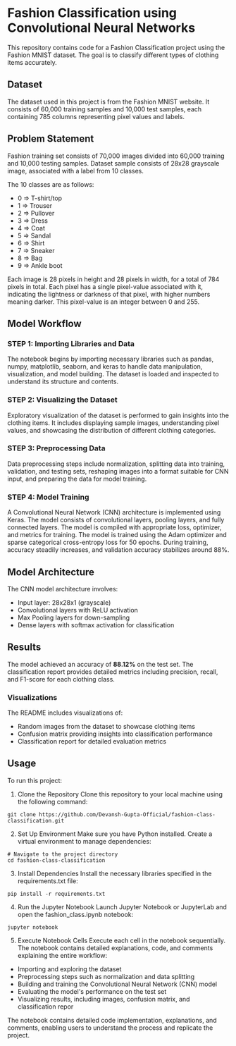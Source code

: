 # Fashion Classification using Convolutional Neural Networks

This repository contains code for a Fashion Classification project using the Fashion MNIST dataset. The goal is to classify different types of clothing items accurately.

## Dataset
The dataset used in this project is from the Fashion MNIST website. It consists of 60,000 training samples and 10,000 test samples, each containing 785 columns representing pixel values and labels.

## Problem Statement
Fashion training set consists of 70,000 images divided into 60,000 training and 10,000 testing samples. Dataset sample consists of 28x28 grayscale image, associated with a label from 10 classes. 

The 10 classes are as follows:  
- 0 => T-shirt/top
- 1 => Trouser
- 2 => Pullover
- 3 => Dress
- 4 => Coat
- 5 => Sandal
- 6 => Shirt
- 7 => Sneaker
- 8 => Bag
- 9 => Ankle boot

Each image is 28 pixels in height and 28 pixels in width, for a total of 784 pixels in total. Each pixel has a single pixel-value associated with it, indicating the lightness or darkness of that pixel, with higher numbers meaning darker. This pixel-value is an integer between 0 and 255. 

## Model Workflow

### STEP 1: Importing Libraries and Data
The notebook begins by importing necessary libraries such as pandas, numpy, matplotlib, seaborn, and keras to handle data manipulation, visualization, and model building. The dataset is loaded and inspected to understand its structure and contents.

### STEP 2: Visualizing the Dataset
Exploratory visualization of the dataset is performed to gain insights into the clothing items. It includes displaying sample images, understanding pixel values, and showcasing the distribution of different clothing categories.

### STEP 3: Preprocessing Data
Data preprocessing steps include normalization, splitting data into training, validation, and testing sets, reshaping images into a format suitable for CNN input, and preparing the data for model training.

### STEP 4: Model Training
A Convolutional Neural Network (CNN) architecture is implemented using Keras. The model consists of convolutional layers, pooling layers, and fully connected layers. The model is compiled with appropriate loss, optimizer, and metrics for training. The model is trained using the Adam optimizer and sparse categorical cross-entropy loss for 50 epochs. During training, accuracy steadily increases, and validation accuracy stabilizes around 88%.

## Model Architecture
The CNN model architecture involves:

- Input layer: 28x28x1 (grayscale)
- Convolutional layers with ReLU activation
- Max Pooling layers for down-sampling
- Dense layers with softmax activation for classification

## Results
The model achieved an accuracy of **88.12%** on the test set. The classification report provides detailed metrics including precision, recall, and F1-score for each clothing class.

### Visualizations
The README includes visualizations of:

- Random images from the dataset to showcase clothing items
- Confusion matrix providing insights into classification performance
- Classification report for detailed evaluation metrics


## Usage
To run this project:

1. Clone the Repository
Clone this repository to your local machine using the following command:
```
git clone https://github.com/Devansh-Gupta-Official/fashion-class-classification.git
```

2. Set Up Environment
Make sure you have Python installed. Create a virtual environment to manage dependencies:
```
# Navigate to the project directory
cd fashion-class-classification
```
3. Install Dependencies
Install the necessary libraries specified in the requirements.txt file:
```
pip install -r requirements.txt
```
4. Run the Jupyter Notebook
Launch Jupyter Notebook or JupyterLab and open the fashion_class.ipynb notebook:
```
jupyter notebook
```

5. Execute Notebook Cells
Execute each cell in the notebook sequentially. The notebook contains detailed explanations, code, and comments explaining the entire workflow:

- Importing and exploring the dataset
- Preprocessing steps such as normalization and data splitting
- Building and training the Convolutional Neural Network (CNN) model
- Evaluating the model's performance on the test set
- Visualizing results, including images, confusion matrix, and classification repor

The notebook contains detailed code implementation, explanations, and comments, enabling users to understand the process and replicate the project.
